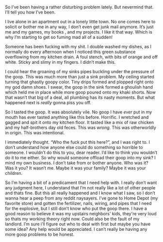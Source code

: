 So I’ve been having a rather disturbing problem lately. But nevermind that. I’ll tell you how I’ve been.

I live alone in an apartment out in a lonely little town. No one comes here to solicit or bother me in any way, I don’t even get junk mail anymore. It’s just me and my games, my books , and my projects. I like it that way. Which is why I’m starting to get so fuming mad all of a sudden!

Someone has been fucking with my shit. I double washed my dishes, as I normally do every afternoon when I noticed this green substance overflowing from my kitchen drain. A foul stench, with bits of orange and off white. Sticky and slimy in my fingers. I didn’t make this.

I could hear the groaning of my sinks pipes buckling under the pressure of the goop. This was much more than just a sink problem. My ceiling started turning that ghastly goopy color. Tiny drips formed and plopped right onto my god damn shoes. I swear, the goop in the sink formed a ghoulish hand which held me in place while more goop poured onto my khaki shorts. Now that wasn’t that big of a deal, all plumbing has its nasty moments. But what happened next is *really* gonna piss you off.

So I tasted the goop. It was absolutely vile. No goop I have *ever* put in my mouth has ever tasted anything like this before. Horrific. I wretched and gagged and spit it onto my kitchen floor. It tasted like a mix of raw chicken and my half-brothers day old feces. This was *wrong.* This was otherworldly in origin. This was intentional.

I immediately thought. “Who the fuck put this here?”, and I was right to. I don’t understand how anyone else could do something so horrible to someone. I wouldn’t do this to you, dear reader. I’d like to think you wouldn’t do it to me either. So why would someone offload their goop into my sink? I mind my own business. I don’t take from or bother anyone. Who was it? Was it you? It wasn’t me. Maybe it was your family? Maybe it was your children.

So I’m having a bit of a predicament that I need help with. I really don’t want any judgment here, I understand that I’m not really like a lot of other people and thats fine. But this all really happened and I know what I saw, so I don’t wanna hear a peep from any reddit naysayers. I’ve gone to Home Depot (my favorite store) and gotten the fertilizer, nails, wiring, and pipes that I need for the explosive, but I still don’t know who put the goop there. I have a good reason to believe it was my upstairs neighbors' kids, they're very loud so thats my working theory right now. Could also be the fault of my landlord. I’m sure i’ll figure out who to deal with first but maybe you have some idea? Any help would be appreciated. I can’t really be having any more goop problems to be honest.